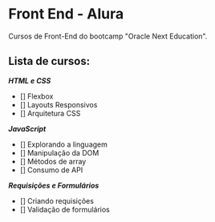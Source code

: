 # Front End - Alura
Cursos de Front-End do bootcamp "Oracle Next Education". 

## Lista de cursos:

***HTML e CSS***

- [] Flexbox
- [] Layouts Responsivos
- [] Arquitetura CSS

***JavaScript***

- [] Explorando a linguagem
- [] Manipulação da DOM
- [] Métodos de array
- [] Consumo de API

***Requisições e Formulários***

- [] Criando requisições
- [] Validação de formulários

